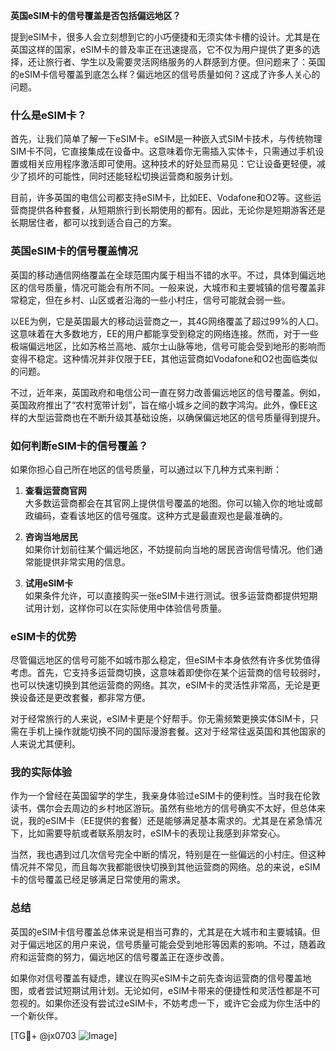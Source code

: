 **英国eSIM卡的信号覆盖是否包括偏远地区？**

提到eSIM卡，很多人会立刻想到它的小巧便捷和无须实体卡槽的设计。尤其是在英国这样的国家，eSIM卡的普及率正在迅速提高，它不仅为用户提供了更多的选择，还让旅行者、学生以及需要灵活网络服务的人群感到方便。但问题来了：英国的eSIM卡信号覆盖到底怎么样？偏远地区的信号质量如何？这成了许多人关心的问题。

### 什么是eSIM卡？

首先，让我们简单了解一下eSIM卡。eSIM是一种嵌入式SIM卡技术，与传统物理SIM卡不同，它直接集成在设备中。这意味着你无需插入实体卡，只需通过手机设置或相关应用程序激活即可使用。这种技术的好处显而易见：它让设备更轻便，减少了损坏的可能性，同时还能轻松切换运营商和服务计划。

目前，许多英国的电信公司都支持eSIM卡，比如EE、Vodafone和O2等。这些运营商提供各种套餐，从短期旅行到长期使用的都有。因此，无论你是短期游客还是长期居住者，都可以找到适合自己的方案。

### 英国eSIM卡的信号覆盖情况

英国的移动通信网络覆盖在全球范围内属于相当不错的水平。不过，具体到偏远地区的信号质量，情况可能会有所不同。一般来说，大城市和主要城镇的信号覆盖非常稳定，但在乡村、山区或者沿海的一些小村庄，信号可能就会弱一些。

以EE为例，它是英国最大的移动运营商之一，其4G网络覆盖了超过99%的人口。这意味着在大多数地方，EE的用户都能享受到稳定的网络连接。然而，对于一些极端偏远地区，比如苏格兰高地、威尔士山脉等地，信号可能会受到地形的影响而变得不稳定。这种情况并非仅限于EE，其他运营商如Vodafone和O2也面临类似的问题。

不过，近年来，英国政府和电信公司一直在努力改善偏远地区的信号覆盖。例如，英国政府推出了“农村宽带计划”，旨在缩小城乡之间的数字鸿沟。此外，像EE这样的大型运营商也在不断升级其基础设施，以确保偏远地区的信号质量得到提升。

### 如何判断eSIM卡的信号覆盖？

如果你担心自己所在地区的信号质量，可以通过以下几种方式来判断：

1. **查看运营商官网**  
   大多数运营商都会在其官网上提供信号覆盖的地图。你可以输入你的地址或邮政编码，查看该地区的信号强度。这种方式是最直观也是最准确的。

2. **咨询当地居民**  
   如果你计划前往某个偏远地区，不妨提前向当地的居民咨询信号情况。他们通常能提供非常实用的信息。

3. **试用eSIM卡**  
   如果条件允许，可以直接购买一张eSIM卡进行测试。很多运营商都提供短期试用计划，这样你可以在实际使用中体验信号质量。

### eSIM卡的优势

尽管偏远地区的信号可能不如城市那么稳定，但eSIM卡本身依然有许多优势值得考虑。首先，它支持多运营商切换，这意味着即使你在某个运营商的信号较弱时，也可以快速切换到其他运营商的网络。其次，eSIM卡的灵活性非常高，无论是更换设备还是更改套餐，都非常方便。

对于经常旅行的人来说，eSIM卡更是个好帮手。你无需频繁更换实体SIM卡，只需在手机上操作就能切换不同的国际漫游套餐。这对于经常往返英国和其他国家的人来说尤其便利。

### 我的实际体验

作为一个曾经在英国留学的学生，我亲身体验过eSIM卡的便利性。当时我在伦敦读书，偶尔会去周边的乡村地区游玩。虽然有些地方的信号确实不太好，但总体来说，我的eSIM卡（EE提供的套餐）还是能够满足基本需求的。尤其是在紧急情况下，比如需要导航或者联系朋友时，eSIM卡的表现让我感到非常安心。

当然，我也遇到过几次信号完全中断的情况，特别是在一些偏远的小村庄。但这种情况并不常见，而且每次我都能很快切换到其他运营商的网络。总的来说，eSIM卡的信号覆盖已经足够满足日常使用的需求。

### 总结

英国的eSIM卡信号覆盖总体来说是相当可靠的，尤其是在大城市和主要城镇。但对于偏远地区的用户来说，信号质量可能会受到地形等因素的影响。不过，随着政府和运营商的努力，偏远地区的信号覆盖正在逐步改善。

如果你对信号覆盖有疑虑，建议在购买eSIM卡之前先查询运营商的信号覆盖地图，或者尝试短期试用计划。无论如何，eSIM卡带来的便捷性和灵活性都是不可忽视的。如果你还没有尝试过eSIM卡，不妨考虑一下，或许它会成为你生活中的一个新伙伴。

[TG💪+ @jx0703 ![Image](https://github.com/user-attachments/assets/dbca1d08-cadb-493c-b0ec-ad6f7a83f270)]